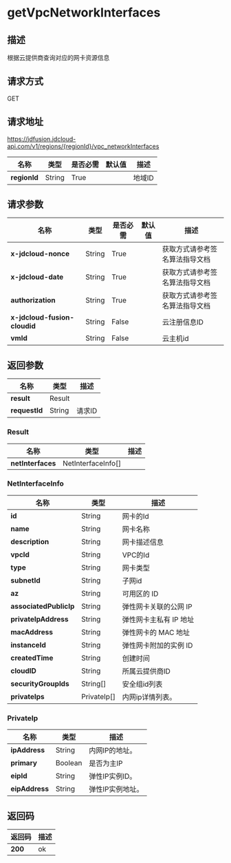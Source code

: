 # getVpcNetworkInterfaces


## 描述
根据云提供商查询对应的网卡资源信息

## 请求方式
GET

## 请求地址
https://jdfusion.jdcloud-api.com/v1/regions/{regionId}/vpc_networkInterfaces

|名称|类型|是否必需|默认值|描述|
|---|---|---|---|---|
|**regionId**|String|True| |地域ID|

## 请求参数
|名称|类型|是否必需|默认值|描述|
|---|---|---|---|---|
|**x-jdcloud-nonce**|String|True| |获取方式请参考签名算法指导文档|
|**x-jdcloud-date**|String|True| |获取方式请参考签名算法指导文档|
|**authorization**|String|True| |获取方式请参考签名算法指导文档|
|**x-jdcloud-fusion-cloudid**|String|False| |云注册信息ID|
|**vmId**|String|False| |云主机id|


## 返回参数
|名称|类型|描述|
|---|---|---|
|**result**|Result| |
|**requestId**|String|请求ID|

### Result
|名称|类型|描述|
|---|---|---|
|**netInterfaces**|NetInterfaceInfo[]| |
### NetInterfaceInfo
|名称|类型|描述|
|---|---|---|
|**id**|String|网卡的Id|
|**name**|String|网卡名称|
|**description**|String|网卡描述信息|
|**vpcId**|String|VPC的Id|
|**type**|String|网卡类型|
|**subnetId**|String|子网id|
|**az**|String|可用区的 ID|
|**associatedPublicIp**|String|弹性网卡关联的公网 IP|
|**privateIpAddress**|String|弹性网卡主私有 IP 地址|
|**macAddress**|String|弹性网卡的 MAC 地址|
|**instanceId**|String|弹性网卡附加的实例 ID|
|**createdTime**|String|创建时间|
|**cloudID**|String|所属云提供商ID|
|**securityGroupIds**|String[]|安全组id列表|
|**privateIps**|PrivateIp[]|内网ip详情列表。|
### PrivateIp
|名称|类型|描述|
|---|---|---|
|**ipAddress**|String|内网IP的地址。|
|**primary**|Boolean|是否为主IP|
|**eipId**|String|弹性IP实例ID。|
|**eipAddress**|String|弹性IP实例地址。|

## 返回码
|返回码|描述|
|---|---|
|**200**|ok|
